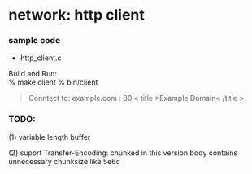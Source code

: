 network: http client
===============

### sample code
- http_client.c

Build and Run:  
% make client
% bin/client
> Conntect to: example.com : 80 
> < title >Example Domain< /title >


### TODO:
(1) variable length buffer

(2) suport Transfer-Encoding: chunked
in this version
body contains unnecessary chunksize like 5e6c

